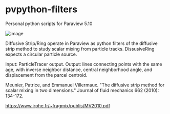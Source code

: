 # pvpython-filters
Personal python scripts for Paraview 5.10

![image](https://user-images.githubusercontent.com/41755304/151687006-87200f32-6b66-4e6a-a3ac-f44c5ffb02ab.png)



Diffusive Strip/Ring operate in Paraview as python filters of the diffusive strip method to study scalar mixing from particle tracks. DissusiveRing expects a circular particle source.

Input: ParticleTracer output. Output: lines connecting points with the same age, with inverse neighbor distance, central neighborhood angle, and displacement from the parcel centroid. 

Meunier, Patrice, and Emmanuel Villermaux. "The diffusive strip method for scalar mixing in two dimensions." Journal of fluid mechanics 662 (2010): 134-172.

https://www.irphe.fr/~fragmix/publis/MV2010.pdf


